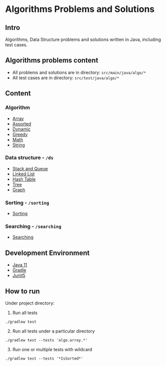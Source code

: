# Algorithms Problems and Solutions

## Intro

Algorithms, Data Structure problems and solutions written in Java, including test cases.

## Algorithms problems content

- All problems and solutions are in directory: `src/main/java/algo/*`
- All test cases are in directory: `src/test/java/algo/*`

## Content

### Algorithm

- [Array](./src/main/java/algo/array)
- [Assorted](./src/main/java/algo/assorted)
- [Dynamic](./src/main/java/algo/dynamic)
- [Greedy](./src/main/java/algo/greedy)
- [Math](./src/main/java/algo/mathematics)
- [String](./src/main/java/algo/string)

### Data structure - `/ds`

- [Stack and Queue](./src/main/java/algo/ds/stack_queue)
- [Linked List](./src/main/java/algo/ds/linkedlist)
- [Hash Table](./src/main/java/algo/ds/hash)
- [Tree](./src/main/java/algo/ds/tree)
- [Graph](./src/main/java/algo/ds/graph)

### Sorting - `/sorting`

- [Sorting](./src/main/java/algo/sorting)

### Searching - `/searching`

- [Searching](./src/main/java/algo/searching)

## Development Environment

- [Java 11](https://www.oracle.com/java/technologies/downloads/#java11)
- [Gradle](https://docs.gradle.org/current/userguide/installation.html)
- [Junit5](https://junit.org/junit5/docs/current/user-guide/#overview)

## How to run

Under project directory:

1. Run all tests

```
./gradlew test
```

2. Run all tests under a particular directory

```
./gradlew test --tests 'algo.array.*'
```

3. Run one or multiple tests with wildcard

```
./gradlew test --tests '*IsSorted*'
```
